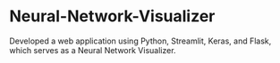 # Neural-Network-Visualizer
Developed a web application using Python, Streamlit, Keras, and Flask, which serves as a Neural Network Visualizer.
